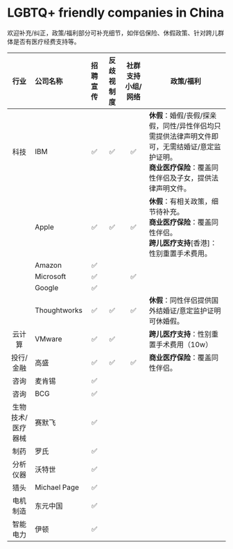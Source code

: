 # LGBTQ+ friendly companies in China

欢迎补充/纠正，政策/福利部分可补充细节，如伴侣保险、休假政策、针对跨儿群体是否有医疗经费支持等。


| 行业   | 公司名称      | 招聘宣传 | 反歧视制度 | 社群支持小组/网络 | 政策/福利 |
|:----:| :----------- |:----:|:----:| :----: | ----------- | 
| 科技| IBM |✅|✅|✅|**休假**：婚假/丧假/探亲假，同性/异性伴侣均只需提供法律声明文件即可，无需结婚证/意定监护证明。<br>**商业医疗保险**：覆盖同性伴侣及子女，提供法律声明文件。|
|| Apple |✅|✅|✅|**休假**：有相关政策，细节待补充。<br>**商业医疗保险**：覆盖同性伴侣。<br>**跨儿医疗支持**[香港]：性别重置手术费用。|
|| Amazon |✅|
|| Microsoft |✅||✅|
|| Google |✅|
|| Thoughtworks |✅|✅|✅|**休假**：同性伴侣提供国外结婚证/意定监护证明可休婚假。
| 云计算| VMware |✅|✅||**跨儿医疗支持**：性别重置手术费用（10w）||
| 投行/金融| 高盛 |✅|✅|✅|**商业医疗保险**：覆盖同性伴侣。||
| 咨询| 麦肯锡 |✅|
| 咨询| BCG |✅|
| 生物技术/医疗器械|赛默飞|✅|
| 制药|罗氏|✅|
| 分析仪器|沃特世|✅|
| 猎头| Michael Page |✅|
| 电机制造| 东元中国  |✅|
| 智能电力| 伊顿  |✅|


